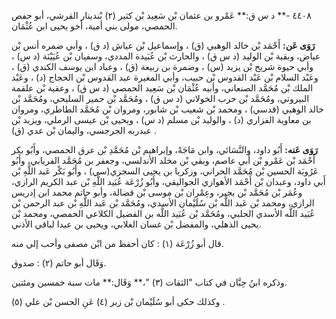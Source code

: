 ٤٤٠٨ -** د س ق:** عَمْرو بن عثمان بْن سَعِيد بْن كثير (٢) بْندينار القرشي، أبو حفص الحمصي، مولى بني أمية، أخو يحيى ابن عُثْمَان.

**رَوَى عَن:** أَحْمَد بْن خالد الوهبي (ق) ، وإسماعيل بْن عياش (د ق) ، وأبي ضمره أنس بْن عياض، وبقية بْن الوليد (د س ق) ، والحارث بْن عُبَيدة المددي، وسفيان بْن عُيَيْنَة (د س) ، وأبي حيوة شريح بْن يزيد (س) ، وضمرة بن ربيعة (ق) ، وعباد ابن يوسف الكندي (ق) ، وعَبْد السلام بْن عَبْد القدوس بْن حبيب، وأبي المغيرة عبد القدوس بْن الحجاج (د) ، وعَبْد الملك بْن مُحَمَّد الصنعاني، وأبيه عُثْمَان بْن سَعِيد الحمصي (د س ق) ، وعقبة بْن علقمة البيروتي، ومُحَمَّد بْن حرب الخولاني (د س ق) ، ومُحَمَّد بْن حمير السليحي، ومُحَمَّد بْن خالد الوهبي (قدسي) ، ومحمد بْن شعيب بْن شابور، ومروان بْن مُحَمَّد الطاطري، ومروان بن معاوية الفزاري (د) ، والوليد بْن مسلم (د س) ، ويحيى بْن عيسى الرملي، ويزيد بْن عبدربه الجرجسي، واليمان بْن عدي (ق) .

**رَوَى عَنه:** أَبُو داود، والنَّسَائي، وابن مَاجَهْ، وإبراهيم بْن مُحَمَّدِ بْن عرق الحمصي، وأَبُو بكر أَحْمَد بْن عَمْرو بْن أَبي عاصم، وبقي بْن مخلد الأندلسي، وجعفر بن مُحَمَّد الفريابي، وأَبُو عَرُوبَة الحسين بْن مُحَمَّد الحراني، وزكريا بن يحيى السجزي(سي) ، وأَبُو بَكْر عَبد اللَّهِ بْن أَبي داود، وعبدان بْن أَحْمَد الأهوازي الجواليقي، وأَبُو زُرْعَة عُبَيد اللَّهِ بْن عبد الكريم الرازي، وعُمَر بْن مُحَمَّد بْن بجير، وعِمْران بْن موسى بْن فضالة، وأبو حاتم محمد ابن إدريس الرازي، ومحمد بْن عَبد اللَّه بْن سُلَيْمان الأسدي، ومُحَمَّد بْن عَبد اللَّهِ بْن عبد الرحمن بْن عُبَيد اللَّه الأسدي الحلبي، ومُحَمَّد بْن عُبَيد اللَّه بن الفضيل الكلاعي الحمصي، ومحمد بْن يحيى الذهلي، والمفضل بْن غسان الغلابي، ويحيى بن عبدا لباقي الأذني.

قال أبو زُرْعَة (١) : كان أحفظ من ابْن مصفى وأحب إلي منه.

وَقَال أبو حاتم (٢) : صدوق.

وذكره ابنُ حِبَّان في كتاب "الثقات (٣) "،** وَقَال:** مات سنة خمسين ومئتين.

وكذلك حكى أبو سُلَيْمان بْن زبر (٤) عَنِ الحسن بْن علي (٥) .